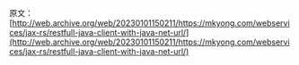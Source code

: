 原文：[http://web.archive.org/web/20230101150211/https://mkyong.com/webservices/jax-rs/restfull-java-client-with-java-net-url/](http://web.archive.org/web/20230101150211/https://mkyong.com/webservices/jax-rs/restfull-java-client-with-java-net-url/)